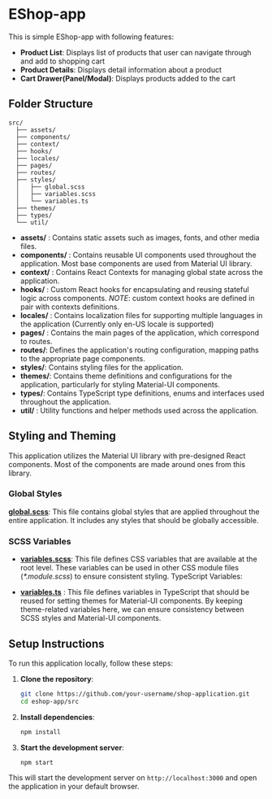 # EShop-app

This is simple EShop-app with following features:

- **Product List**: Displays list of products that user can navigate through and add to shopping cart
- **Product Details**: Displays detail information about a product
- **Cart Drawer(Panel/Modal)**: Displays products added to the cart

## Folder Structure

```plaintext
src/
  ├── assets/
  ├── components/
  ├── context/
  ├── hooks/
  ├── locales/
  ├── pages/
  ├── routes/
  ├── styles/
  │   ├── global.scss
  │   ├── variables.scss
  │   └── variables.ts
  ├── themes/
  ├── types/
  └── util/
```

- **assets/** : Contains static assets such as images, fonts, and other media files.
- **components/** : Contains reusable UI components used throughout the application. Most base components are used from Material UI library.
- **context/** : Contains React Contexts for managing global state across the application.
- **hooks/** : Custom React hooks for encapsulating and reusing stateful logic across components. _NOTE_: custom context hooks are defined in pair with contexts definitions.
- **locales/** : Contains localization files for supporting multiple languages in the application (Currently only en-US locale is supported)
- **pages/** : Contains the main pages of the application, which correspond to routes.
- **routes/**: Defines the application's routing configuration, mapping paths to the appropriate page components.
- **styles/**: Contains styling files for the application.
- **themes/**: Contains theme definitions and configurations for the application, particularly for styling Material-UI components.
- **types/**: Contains TypeScript type definitions, enums and interfaces used throughout the application.
- **util/** : Utility functions and helper methods used across the application.

## Styling and Theming

This application utilizes the Material UI library with pre-designed React components. Most of the components are made around ones from this library.

### Global Styles

[**global.scss**](../eshop-app//src//styles/global.scss): This file contains global styles that are applied throughout the entire application. It includes any styles that should be globally accessible.

### SCSS Variables

- [**variables.scss**](../eshop-app/src/styles/variables.scss): This file defines CSS variables that are available at the root level. These variables can be used in other CSS module files (_\*.module.scss_) to ensure consistent styling.
  TypeScript Variables:

- [**variables.ts**](../eshop-app/src/styles/variables.ts) : This file defines variables in TypeScript that should be reused for setting themes for Material-UI components. By keeping theme-related variables here, we can ensure consistency between SCSS styles and Material-UI components.

## Setup Instructions

To run this application locally, follow these steps:

1. **Clone the repository**:

   ```bash
   git clone https://github.com/your-username/shop-application.git
   cd eshop-app/src
   ```

2. **Install dependencies**:

   ```bash
   npm install
   ```

3. **Start the development server**:

   ```bash
   npm start
   ```

This will start the development server on `http://localhost:3000` and open the application in your default browser.
